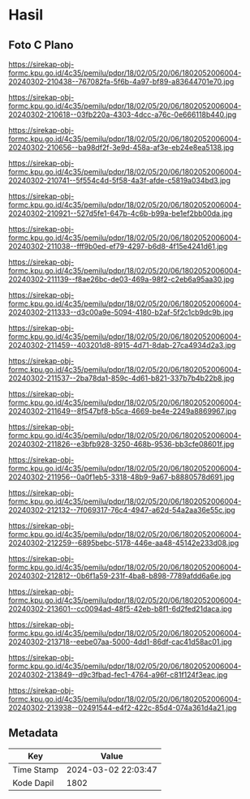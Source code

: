 # Hasil

## Foto C Plano

https://sirekap-obj-formc.kpu.go.id/4c35/pemilu/pdpr/18/02/05/20/06/1802052006004-20240302-210438--767082fa-5f6b-4a97-bf89-a83644701e70.jpg

https://sirekap-obj-formc.kpu.go.id/4c35/pemilu/pdpr/18/02/05/20/06/1802052006004-20240302-210618--03fb220a-4303-4dcc-a76c-0e666118b440.jpg

https://sirekap-obj-formc.kpu.go.id/4c35/pemilu/pdpr/18/02/05/20/06/1802052006004-20240302-210656--ba98df2f-3e9d-458a-af3e-eb24e8ea5138.jpg

https://sirekap-obj-formc.kpu.go.id/4c35/pemilu/pdpr/18/02/05/20/06/1802052006004-20240302-210741--5f554c4d-5f58-4a3f-afde-c5819a034bd3.jpg

https://sirekap-obj-formc.kpu.go.id/4c35/pemilu/pdpr/18/02/05/20/06/1802052006004-20240302-210921--527d5fe1-647b-4c6b-b99a-be1ef2bb00da.jpg

https://sirekap-obj-formc.kpu.go.id/4c35/pemilu/pdpr/18/02/05/20/06/1802052006004-20240302-211038--fff9b0ed-ef79-4297-b6d8-4f15e4241d61.jpg

https://sirekap-obj-formc.kpu.go.id/4c35/pemilu/pdpr/18/02/05/20/06/1802052006004-20240302-211139--f8ae26bc-de03-469a-98f2-c2eb6a95aa30.jpg

https://sirekap-obj-formc.kpu.go.id/4c35/pemilu/pdpr/18/02/05/20/06/1802052006004-20240302-211333--d3c00a9e-5094-4180-b2af-5f2c1cb9dc9b.jpg

https://sirekap-obj-formc.kpu.go.id/4c35/pemilu/pdpr/18/02/05/20/06/1802052006004-20240302-211459--403201d8-8915-4d71-8dab-27ca4934d2a3.jpg

https://sirekap-obj-formc.kpu.go.id/4c35/pemilu/pdpr/18/02/05/20/06/1802052006004-20240302-211537--2ba78da1-859c-4d61-b821-337b7b4b22b8.jpg

https://sirekap-obj-formc.kpu.go.id/4c35/pemilu/pdpr/18/02/05/20/06/1802052006004-20240302-211649--8f547bf8-b5ca-4669-be4e-2249a8869967.jpg

https://sirekap-obj-formc.kpu.go.id/4c35/pemilu/pdpr/18/02/05/20/06/1802052006004-20240302-211826--e3bfb928-3250-468b-9536-bb3cfe08601f.jpg

https://sirekap-obj-formc.kpu.go.id/4c35/pemilu/pdpr/18/02/05/20/06/1802052006004-20240302-211956--0a0f1eb5-3318-48b9-9a67-b8880578d691.jpg

https://sirekap-obj-formc.kpu.go.id/4c35/pemilu/pdpr/18/02/05/20/06/1802052006004-20240302-212132--7f069317-76c4-4947-a62d-54a2aa36e55c.jpg

https://sirekap-obj-formc.kpu.go.id/4c35/pemilu/pdpr/18/02/05/20/06/1802052006004-20240302-212259--6895bebc-5178-446e-aa48-45142e233d08.jpg

https://sirekap-obj-formc.kpu.go.id/4c35/pemilu/pdpr/18/02/05/20/06/1802052006004-20240302-212812--0b6f1a59-231f-4ba8-b898-7789afdd6a6e.jpg

https://sirekap-obj-formc.kpu.go.id/4c35/pemilu/pdpr/18/02/05/20/06/1802052006004-20240302-213601--cc0094ad-48f5-42eb-b8f1-6d2fed21daca.jpg

https://sirekap-obj-formc.kpu.go.id/4c35/pemilu/pdpr/18/02/05/20/06/1802052006004-20240302-213718--eebe07aa-5000-4dd1-86df-cac41d58ac01.jpg

https://sirekap-obj-formc.kpu.go.id/4c35/pemilu/pdpr/18/02/05/20/06/1802052006004-20240302-213849--d9c3fbad-fec1-4764-a96f-c81f124f3eac.jpg

https://sirekap-obj-formc.kpu.go.id/4c35/pemilu/pdpr/18/02/05/20/06/1802052006004-20240302-213938--02491544-e4f2-422c-85d4-074a361d4a21.jpg


## Metadata

| Key        | Value               |
| ---------- | ------------------- |
| Time Stamp | 2024-03-02 22:03:47 |
| Kode Dapil | 1802                |



